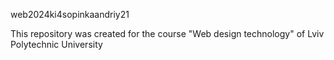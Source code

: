 web2024ki4sopinkaandriy21



This repository was created for the course "Web design technology" of Lviv Polytechnic University
